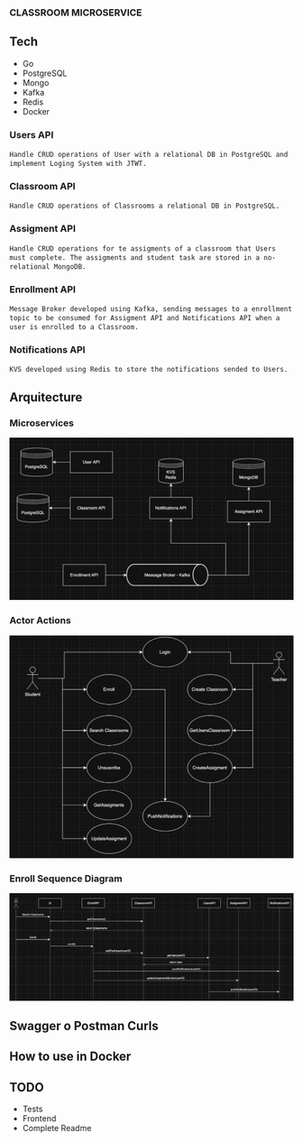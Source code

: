 ### CLASSROOM MICROSERVICE

## Tech

- Go
- PostgreSQL
- Mongo
- Kafka
- Redis
- Docker

### Users API
    Handle CRUD operations of User with a relational DB in PostgreSQL and implement Loging System with JTWT.

### Classroom API
    Handle CRUD operations of Classrooms a relational DB in PostgreSQL.
    
### Assigment API
    Handle CRUD operations for te assigments of a classroom that Users must complete. The assigments and student task are stored in a no-relational MongoDB.

### Enrollment API
    Message Broker developed using Kafka, sending messages to a enrollment topic to be consumed for Assigment API and Notifications API when a user is enrolled to a Classroom.

### Notifications API
    KVS developed using Redis to store the notifications sended to Users.


## Arquitecture
### Microservices
![Microservices](resources/architecture.png)
### Actor Actions
![Actors-Actions](resources/actor_actions.png)
### Enroll Sequence Diagram
![Enroll-Sequence](resources/enroll_sequence_diagram.png)

## Swagger o Postman Curls

## How to use in Docker

## TODO
 - Tests
 - Frontend
 - Complete Readme